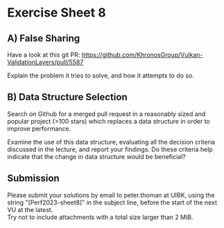 Exercise Sheet 8
================

A) False Sharing
----------------

Have a look at this git PR:
https://github.com/KhronosGroup/Vulkan-ValidationLayers/pull/5587

Explain the problem it tries to solve, and how it attempts to do so.


B) Data Structure Selection
---------------------------

Search on Github for a merged pull request in a reasonably sized and popular project (>100 stars) which replaces a data structure in order to improve performance.

Examine the use of this data structure, evaluating all the decision criteria discussed in the lecture, and report your findings.
Do these criteria help indicate that the change in data structure would be beneficial?


Submission
----------
Please submit your solutions by email to peter.thoman at UIBK, using the string "[Perf2023-sheet8]" in the subject line, before the start of the next VU at the latest.  
Try not to include attachments with a total size larger than 2 MiB.
